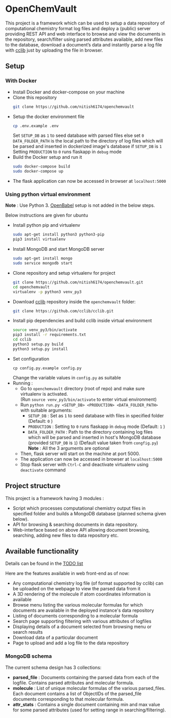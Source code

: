 # OpenChemVault

This project is a framework which can be used to setup a data repository of computational chemistry format log files and deploy a (public) server providing REST API and web interface to browse and view the documents in the repository, search/filter using parsed attributes available, add new files to the database, download a document’s data and instantly parse a log file with [cclib](https://github.com/cclib/cclib) just by uploading the file in browser.


## Setup

### With Docker

* Install Docker and docker-compose on your machine  
* Clone this repository  
  ```bash
  git clone https://github.com/nitish6174/openchemvault
  ```
* Setup the docker environment file
  ```bash
  cp .env.example .env
  ```
  Set ```SETUP_DB``` as ```1``` to seed database with parsed files else set ```0```  
  ```DATA_FOLDER_PATH``` is the local path to the directory of log files which will be parsed and inserted in dockerized image's database if ```SETUP_DB``` is ```1```  
  Setting ```PRODUCTION``` to ```0``` runs flaskapp in ```debug``` mode
* Build the Docker setup and run it 
  ```bash
  sudo docker-compose build
  sudo docker-compose up
  ```  
* The flask application can now be accessed in browser at ```localhost:5000```


### Using python virtual environment

**Note** : Use Python 3. [OpenBabel](http://openbabel.org/docs/current/) setup is not added in the below steps.

Below instructions are given for ubuntu

* Install python pip and virtualenv  
  ```bash
  sudo apt-get install python3 python3-pip
  pip3 install virtualenv
  ```  
* Install MongoDB and start MongoDB server  
  ```bash
  sudo apt-get install mongo
  sudo service mongodb start
  ```  
* Clone repository and setup virtualenv for project  
  ```bash
  git clone https://github.com/nitish6174/openchemvault.git
  cd openchemvault
  virtualenv -p python3 venv_py3
  ```  
* Download [cclib](https://github.com/cclib/cclib) repository inside the ```openchemvault``` folder:  
  ```bash
  git clone https://github.com/cclib/cclib.git
  ```  
* Install pip dependencies and build cclib inside virtual environment  
  ```bash
  source venv_py3/bin/activate
  pip3 install -r requirements.txt
  cd cclib
  python3 setup.py build
  python3 setup.py install
  ```  
* Set configuration  
  ```
  cp config.py.example config.py
  ```  
  Change the variable values in ```config.py``` as suitable
* Running :  
  * Go to ```openchemvault``` directory (root of repo) and make sure virtualenv is activated.  
    (Run ```source venv_py3/bin/activate``` to enter virtual environment)
  * Run ```python run.py <SETUP_DB> <PRODUCTION> <DATA_FOLDER_PATH>``` with suitable arguments:  
    - ```SETUP_DB``` : Set as ```1``` to seed database with files in specified folder (Default: ```0``` )
    - ```PRODUCTION``` : Setting to ```0``` runs flaskapp in ```debug``` mode (Default: ```1``` )
    - ```DATA_FOLDER_PATH``` : Path to the directory containing log files which will be parsed and inserted in host's MongoDB database (provided ```SETUP_DB``` is ```1```) (Default value taken from ```congfig.py```)
    **Note** : All the 3 arguments are optional
  * Then, flask server will start on the machine at port 5000.  
  * The application can now be accessed in browser at ```localhost:5000```
  * Stop flask server with ```Ctrl-C``` and deactivate virtualenv using ```deactivate``` command


## Project structure

This project is a framework having 3 modules :
* Script which processes computational chemistry output files in specified folder and builds a MongoDB database (planned schema given below).
* API for browsing & searching documents in data repository.
* Web-interface based on above API allowing document browsing, searching, adding new files to data repository etc.


## Available functionality

Details can be found in the [TODO list](https://github.com/nitish6174/openchemvault/issues/1)

Here are the features available in web front-end as of now:

* Any computational chemistry log file (of format supported by cclib) can be uploaded on the webpage to view the parsed data from it
* A 3D rendering of the molecule if atom coordinates information is available
* Browse menu listing the various molecular formulas for which documents are available in the deployed instance's data repository
* Listing of documents corresponding to a molecular formula
* Search page supporting filtering with various attributes of logfiles
* Displaying details of a document selected from browsing menu or search results
* Download data of a particular document
* Page to upload and add a log file to the data repository


### MongoDB schema

The current schema design has 3 collections:

* **parsed_file** : Documents containing the parsed data from each of the logfile. Contains parsed attributes and molecular formula.
* **molecule** : List of unique molecular formulas of the various parsed_files. Each document contains a list of ObjectIDs of the parsed_file documents corresponding to that molecular formula.
* **attr_stats** : Contains a single document containing min and max value for some parsed attributes (used for setting range in searching/filtering).
